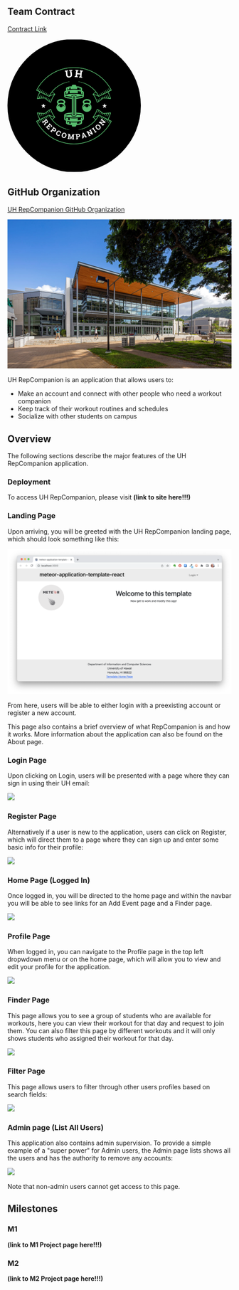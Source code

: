 ## Team Contract
[Contract Link](https://docs.google.com/document/d/1tp4QYSD7dfjYHTd03d5IHFc6_XyA9PcVLbLC0lbu9PU/edit)

<style>
    .rounded-image {
        border-radius: 50%;
        overflow: hidden;
    }
</style>

<img src="app/public/images/uh-repcompanion.png" class="rounded-image" width="300" height="300">

## GitHub Organization
[UH RepCompanion GitHub Organization](https://github.com/UH-RepCompanion)

<img src="app/public/images/uh-gym.jpeg">

UH RepCompanion is an application that allows users to:

* Make an account and connect with other people who need a workout companion
* Keep track of their workout routines and schedules
* Socialize with other students on campus

## Overview

The following sections describe the major features of the UH RepCompanion application.

### Deployment

To access UH RepCompanion, please visit __(link to site here!!!)__

### Landing Page

Upon arriving, you will be greeted with the UH RepCompanion landing page, which should look something like this:

<img src="doc/landing-page.png">

From here, users will be able to either login with a preexisting account or register a new account.

This page also contains a brief overview of what RepCompanion is and how it works. More information about the application can also be found on the About page.

### Login Page

Upon clicking on Login, users will be presented with a page where they can sign in using their UH email:

<img src="doc/login-page.png">

### Register Page

Alternatively if a user is new to the application, users can click on Register, which will direct them to a page where they can sign up and enter some basic info for their profile:

<img src="doc/register.png">


### Home Page (Logged In)

Once logged in, you will be directed to the home page and within the navbar you will be able to see links for an Add Event page and a Finder page.

<img src="doc/signedin-landing-page.png">

### Profile Page

When logged in, you can navigate to the Profile page in the top left dropwdown menu or on the home page, which will allow you to view and edit your profile for the application.

<img src="doc/profile-page.png">

### Finder Page

This page allows you to see a group of students who are available for workouts, here you can view their workout for that day and request to join them. You can also filter this page by different workouts and it will only shows students who assigned their workout for that day.

<img src="doc/finder-page.png">

### Filter Page

This page allows users to filter through other users profiles based on search fields:

<img src="doc/filter-list.png">

### Admin page (List All Users)

This application also contains admin supervision. To provide a simple example of a "super power" for Admin users, the Admin page lists shows all the users and has the authority to remove any accounts:

<img src="doc/admin-finder-page.png">

Note that non-admin users cannot get access to this page.

## Milestones

### M1
__(link to M1 Project page here!!!)__

### M2
__(link to M2 Project page here!!!)__
